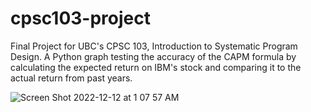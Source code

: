 # cpsc103-project
Final Project for UBC's CPSC 103, Introduction to Systematic Program Design. A Python graph testing the accuracy of the CAPM formula by calculating the expected return on IBM's stock and comparing it to the actual return from past years.


![Screen Shot 2022-12-12 at 1 07 57 AM](https://user-images.githubusercontent.com/104921935/207005672-bd1439ba-a829-471a-a54e-01fe2b6b5f84.png)
